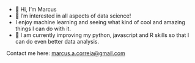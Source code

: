 - 👋 Hi, I’m Marcus
- 👀 I’m interested in all aspects of data science!
-  I enjoy machine learning and seeing what kind of cool and amazing things I can do with it.
- 🌱 I am currently improving my python, javascript and R skills so that I can do even better data analysis.

Contact me here: marcus.a.correia@gmail.com
